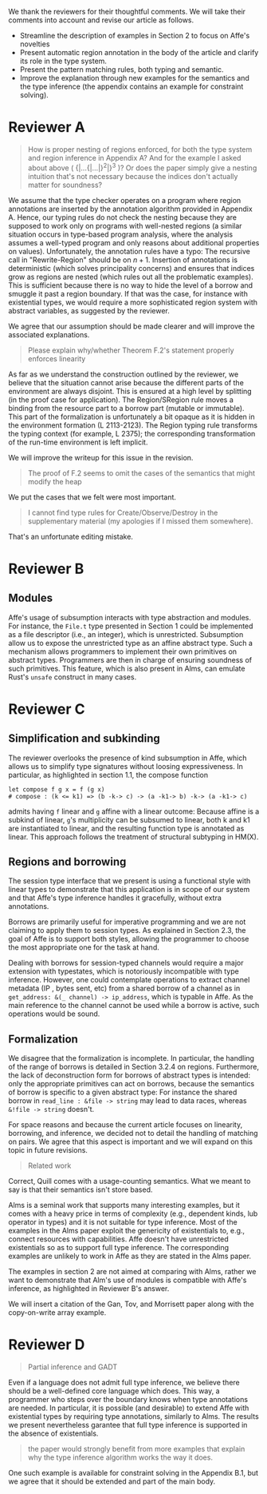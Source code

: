 We thank the reviewers for their thoughtful comments.
We will take their comments into account and revise our article as follows.
* Streamline the description of examples in Section 2 to focus on Affe's novelties
* Present automatic region annotation in the body of the article and clarify its role in the type system.
* Present the pattern matching rules, both typing and semantic.
* Improve the explanation through new examples for the semantics and
  the type inference (the appendix contains an example for constraint solving).


# Reviewer A

> How is proper nesting of regions enforced, for both the type system and region inference in Appendix A?  And for the example I asked about above ( $\{|\ldots\{|\ldots|\}^2|\}^3$ )? Or does the paper simply give a nesting intuition that's not necessary because the indices don't actually matter for soundness?

We assume that the type checker operates on a program where
region annotations are inserted by the
annotation algorithm provided in Appendix A.
Hence, our typing rules do not check the nesting because they are supposed
to work only on programs with well-nested regions (a similar situation
occurs in type-based program analysis, where the analysis assumes a
well-typed program and only reasons about additional properties on values).
Unfortunately, the annotation rules have a typo: The recursive
call in "Rewrite-Region" should be on $n+1$.
Insertion of annotations is deterministic (which solves principality concerns)
and ensures that indices grow as regions are nested (which rules out all the
problematic examples).
This is sufficient because there is no way to hide the level of a borrow
and smuggle it past a region boundary. 
If that was the case, for instance with existential types, we would require a
more sophisticated region system with abstract variables, as suggested
by the reviewer.

We agree that our assumption should be made clearer and will improve
the associated explanations.

> Please explain why/whether Theorem F.2's statement properly enforces linearity

As far as we understand the construction outlined by the reviewer, we
believe that the situation cannot arise because the
different parts of the environment are always disjoint. This is
ensured at a high level by splitting (in the proof case for application). The
Region/SRegion rule moves a binding from the resource part to a borrow
part (mutable or immutable). This part of the formalization is
unfortunately a bit opaque as it is hidden in the environment
formation (L 2113-2123).
The Region typing rule transforms the typing context (for example, L
2375); the corresponding transformation of the run-time environment is
left implicit.

We will improve the writeup for this issue in the revision.

> The proof of F.2 seems to omit the cases of the semantics that might
> modify the heap

We put the cases that we felt were most important.

> I cannot find type rules for Create/Observe/Destroy in the supplementary material (my apologies if I missed them somewhere).

That's an unfortunate editing mistake.

# Reviewer B

## Modules

Affe's usage of subsumption interacts with type abstraction and modules.
For instance, the `File.t` type presented in Section 1 could be implemented
as a file descriptor (i.e., an integer), which is unrestricted. Subsumption
allow us to expose the unrestricted type as an affine abstract type.
Such a mechanism allows programmers to implement their own primitives on
abstract types. Programmers are then in charge of ensuring soundness
of such primitives. This feature, which is also present in Alms,
can emulate Rust's `unsafe` construct in many cases. 

# Reviewer C

## Simplification and subkinding

The reviewer overlooks the presence of kind subsumption in Affe, which
allows us to simplify type signatures without loosing
expressiveness.  In particular, as highlighted in section 1.1, the
compose function

    let compose f g x = f (g x)
    # compose : (k <= k1) => (b -k-> c) -> (a -k1-> b) -k-> (a -k1-> c)

admits having `f` linear and `g` affine with a linear outcome:
Because affine is a subkind of linear, `g`'s multiplicity can be subsumed to
linear, both k and k1 are instantiated to linear, and the resulting
function type is annotated as linear. This approach follows the
treatment of structural subtyping in HM(X).

## Regions and borrowing

The session type interface that we present is using a functional
style with linear types to demonstrate that this application is in
scope of our system and that Affe's type inference
handles it gracefully, without extra annotations.

Borrows are primarily useful for imperative
programming and we are not claiming to apply them to session types.
As explained in Section 2.3, the goal of Affe is to support both
styles, allowing the programmer to choose the most appropriate one for
the task at hand. 

Dealing with borrows for session-typed channels would require a major
extension with typestates, which is notoriously incompatible with type
inference. 
However, one could contemplate operations to extract channel metadata
(IP , bytes sent, etc) from a shared borrow of a channel as in 
`get_address: &(_ channel) -> ip_address`, 
which is typable in Affe.
As the main reference to the channel cannot be used while a borrow is active, such
operations would be sound.

## Formalization

We disagree that the formalization is incomplete.
In particular, the handling of the range of borrows is detailed in Section 3.2.4 on regions.
Furthermore, the lack of deconstruction form for borrows of abstract types is
intended: only the appropriate primitives can act on borrows, because the semantics
of borrow is specific to a given abstract type: For instance the
shared borrow in `read_line : &file -> string` may lead to data races,
whereas `&!file -> string` doesn't.

For space reasons and because the current article focuses on linearity, borrowing,
and inference, we decided not to detail the handling of matching on pairs.
We agree that this aspect is important and we will expand on this
topic in future revisions.

> Related work

Correct, Quill comes with a usage-counting semantics. What we meant to
say is that their semantics isn't store based.

Alms is a seminal work that supports many interesting examples, but it
comes with a heavy price in terms of complexity (e.g., dependent
kinds, lub operator in types) and it is not suitable for type
inference. Most of the examples in the Alms paper exploit the
genericity of existentials to, e.g., connect resources with
capabilities. 
Affe doesn't have unrestricted existentials so as to support full type
inference. The corresponding examples are unlikely to work in Affe as
they are stated in the Alms paper.

The examples in section 2 are not aimed at comparing with Alms, rather
we want to demonstrate that Alm's use of modules is compatible with Affe's inference, as highlighted in Reviewer B's answer.

We will insert a citation of the Gan, Tov, and Morrisett paper along with
the copy-on-write array example.


# Reviewer D

> Partial inference and GADT

Even if a language does not admit full type inference, we believe
there should be a well-defined core language which does.
This way, a programmer who steps over the boundary knows when type
annotations are needed.
In particular, it is possible (and desirable) to extend Affe with existential types
by requiring type annotations, similarly to Alms.
The results we present nevertheless garantee that
full type inference is supported in the absence of existentials.

> the paper would strongly benefit from more examples that explain why the type inference algorithm works the way it does.

One such example is available for constraint solving in the Appendix B.1, but we agree
that it should be extended and part of the main body.
